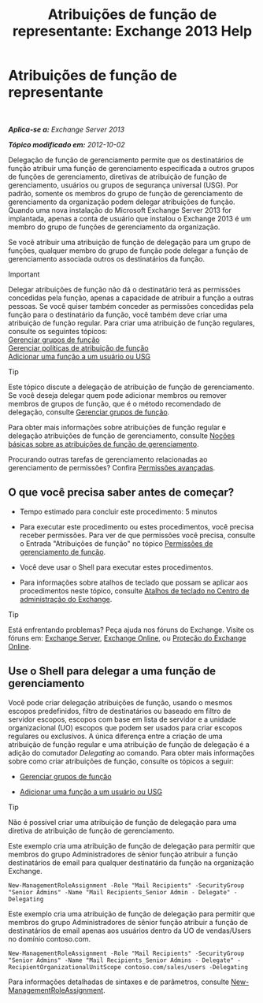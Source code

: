 ﻿---
title: 'Atribuições de função de representante: Exchange 2013 Help'
TOCTitle: Atribuições de função de representante
ms:assetid: ed2d00d9-90c9-49dc-ab8a-cd791569aeed
ms:mtpsurl: https://technet.microsoft.com/pt-br/library/Dd351237(v=EXCHG.150)
ms:contentKeyID: 50486943
ms.date: 05/22/2018
mtps_version: v=EXCHG.150
ms.translationtype: MT
---

# Atribuições de função de representante

 

_**Aplica-se a:** Exchange Server 2013_

_**Tópico modificado em:** 2012-10-02_

Delegação de função de gerenciamento permite que os destinatários de função atribuir uma função de gerenciamento especificada a outros grupos de funções de gerenciamento, diretivas de atribuição de função de gerenciamento, usuários ou grupos de segurança universal (USG). Por padrão, somente os membros do grupo de função de gerenciamento de gerenciamento da organização podem delegar atribuições de função. Quando uma nova instalação do Microsoft Exchange Server 2013 for implantada, apenas a conta de usuário que instalou o Exchange 2013 é um membro do grupo de funções de gerenciamento da organização.

Se você atribuir uma atribuição de função de delegação para um grupo de funções, qualquer membro do grupo de função pode delegar a função de gerenciamento associada outros os destinatários da função.


> [!IMPORTANT]
> Delegar atribuições de função não dá o destinatário terá as permissões concedidas pela função, apenas a capacidade de atribuir a função a outras pessoas. Se você quiser também conceder as permissões concedidas pela função para o destinatário da função, você também deve criar uma atribuição de função regular. Para criar uma atribuição de função regulares, consulte os seguintes tópicos:<BR><A href="manage-role-groups-exchange-2013-help.md">Gerenciar grupos de função</A><BR><A href="manage-role-assignment-policies-exchange-2013-help.md">Gerenciar políticas de atribuição de função</A><BR><A href="add-a-role-to-a-user-or-usg-exchange-2013-help.md">Adicionar uma função a um usuário ou USG</A>




> [!TIP]
> Este tópico discute a delegação de atribuição de função de gerenciamento. Se você deseja delegar quem pode adicionar membros ou remover membros de grupos de função, que é o método recomendado de delegação, consulte <A href="manage-role-groups-exchange-2013-help.md">Gerenciar grupos de função</A>.



Para obter mais informações sobre atribuições de função regular e delegação atribuições de função de gerenciamento, consulte [Noções básicas sobre as atribuições de função de gerenciamento](understanding-management-role-assignments-exchange-2013-help.md).

Procurando outras tarefas de gerenciamento relacionadas ao gerenciamento de permissões? Confira [Permissões avançadas](advanced-permissions-exchange-2013-help.md).

## O que você precisa saber antes de começar?

  - Tempo estimado para concluir este procedimento: 5 minutos

  - Para executar este procedimento ou estes procedimentos, você precisa receber permissões. Para ver de que permissões você precisa, consulte o Entrada "Atribuições de função" no tópico [Permissões de gerenciamento de função](role-management-permissions-exchange-2013-help.md).

  - Você deve usar o Shell para executar estes procedimentos.

  - Para informações sobre atalhos de teclado que possam se aplicar aos procedimentos neste tópico, consulte [Atalhos de teclado no Centro de administração do Exchange](keyboard-shortcuts-in-the-exchange-admin-center-exchange-online-protection-help.md).


> [!TIP]
> Está enfrentando problemas? Peça ajuda nos fóruns do Exchange. Visite os fóruns em: <A href="https://go.microsoft.com/fwlink/p/?linkid=60612">Exchange Server</A>, <A href="https://go.microsoft.com/fwlink/p/?linkid=267542">Exchange Online</A>, ou <A href="https://go.microsoft.com/fwlink/p/?linkid=285351">Proteção do Exchange Online</A>.



## Use o Shell para delegar a uma função de gerenciamento

Você pode criar delegação atribuições de função, usando o mesmos escopos predefinidos, filtro de destinatários ou baseado em filtro de servidor escopos, escopos com base em lista de servidor e a unidade organizacional (UO) escopos que podem ser usados para criar escopos regulares ou exclusivos. A única diferença entre a criação de uma atribuição de função regular e uma atribuição de função de delegação é a adição do comutador *Delegating* ao comando. Para obter mais informações sobre como criar atribuições de função, consulte os tópicos a seguir:

  - [Gerenciar grupos de função](manage-role-groups-exchange-2013-help.md)

  - [Adicionar uma função a um usuário ou USG](add-a-role-to-a-user-or-usg-exchange-2013-help.md)


> [!TIP]
> Não é possível criar uma atribuição de função de delegação para uma diretiva de atribuição de função de gerenciamento.



Este exemplo cria uma atribuição de função de delegação para permitir que membros do grupo Administradores de sênior função atribuir a função destinatários de email para qualquer destinatário da função na organização Exchange.

    New-ManagementRoleAssignment -Role "Mail Recipients" -SecurityGroup "Senior Admins" -Name "Mail Recipients_Senior Admin - Delegate" -Delegating

Este exemplo cria uma atribuição de função de delegação para permitir que membros do grupo Administradores de sênior função atribuir a função de destinatários de email apenas aos usuários dentro da UO de vendas/Users no domínio contoso.com.

    New-ManagementRoleAssignment -Role "Mail Recipients" -SecurityGroup "Senior Admins" -Name "Mail Recipients_Senior Admins - Delegate" -RecipientOrganizationalUnitScope contoso.com/sales/users -Delegating

Para informações detalhadas de sintaxes e de parâmetros, consulte [New-ManagementRoleAssignment](https://technet.microsoft.com/pt-br/library/dd335193\(v=exchg.150\)).

